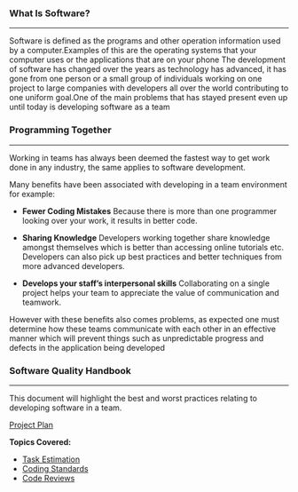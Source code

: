 ### What Is Software?
_____
 
Software is defined as the programs and other operation information used by a computer.Examples of this are the operating systems that your computer uses or the applications that are on your phone The development of software has changed over the years as technology has advanced, it has gone from one person or a small group of individuals working on one project to large companies with developers all over the world contributing to one uniform goal.One of the main problems that has stayed present even up until today is developing software as a team
 
### Programming Together
_____
Working in teams has always been deemed the fastest way to get work done in any industry, the same applies to software development.
 
Many benefits have been associated with developing in a team environment for example:
 
* **Fewer Coding Mistakes**
Because there is more than one programmer looking over your work, it results in better code.
 
* **Sharing Knowledge**
Developers working together share knowledge amongst themselves which is better than accessing online tutorials etc. Developers can also pick up best practices and better techniques from more advanced developers.
 
* **Develops your staff’s interpersonal skills**
Collaborating on a single project helps your team to appreciate the value of communication and teamwork.
 
However with these benefits also comes problems, as expected one must determine how these teams communicate with each other in an effective manner which will prevent things such as unpredictable progress and defects in the application being developed
 
### Software Quality Handbook
____
This document will highlight the best and worst practices relating to developing software in a team.

[Project Plan](ProjectPlan.md)
 
**Topics Covered:**

* [Task Estimation](.//TaskEstimation/TaskEstimation.md)
* [Coding Standards](./coding-standards/CodingStandards.md)
* [Code Reviews](./CodeReviews/CodeReviews.md)

 
 
